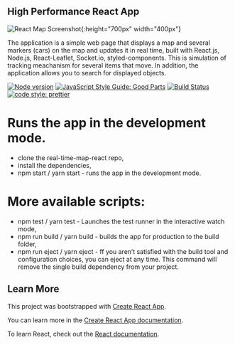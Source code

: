 ## High Performance React App

![React Map Screenshot](reactMap.png?raw=true){:height="700px" width="400px"}


The application is a simple web page that displays a map and several markers (cars) on the map and updates it in real time, built with React.js, Node.js, React-Leaflet, Socket.io, styled-components. This is simulation of tracking meachanism for several items that move. In addition, the application allows you to search for displayed objects.

[![Node version](https://img.shields.io/node/v/[NPM-MODULE-NAME].svg?style=flat)](http://nodejs.org/download/)
[![JavaScript Style Guide: Good Parts](https://img.shields.io/badge/code%20style-goodparts-brightgreen.svg?style=flat)](https://github.com/dwyl/goodparts "JavaScript The Good Parts")
[![Build Status](https://travis-ci.org/{ORG-or-USERNAME}/{REPO-NAME}.png?branch=master)](https://travis-ci.org/{ORG-or-USERNAME}/{REPO-NAME})
[![code style: prettier](https://img.shields.io/badge/code_style-prettier-ff69b4.svg?style=flat-square)](https://github.com/prettier/prettier)


# Runs the app in the development mode.<br />

* clone the real-time-map-react repo,
* install the dependencies,
* npm start / yarn start - runs the app in the development mode.


# More available scripts: 

* npm test / yarn test - Launches the test runner in the interactive watch mode,
* npm run build / yarn build - builds the app for production to the build folder,
* npm run eject / yarn eject - ff you aren’t satisfied with the build tool and configuration choices, you can eject at any time. This command will remove the single build dependency from your project.




## Learn More
This project was bootstrapped with [Create React App](https://github.com/facebook/create-react-app).

You can learn more in the [Create React App documentation](https://facebook.github.io/create-react-app/docs/getting-started).

To learn React, check out the [React documentation](https://reactjs.org/).


